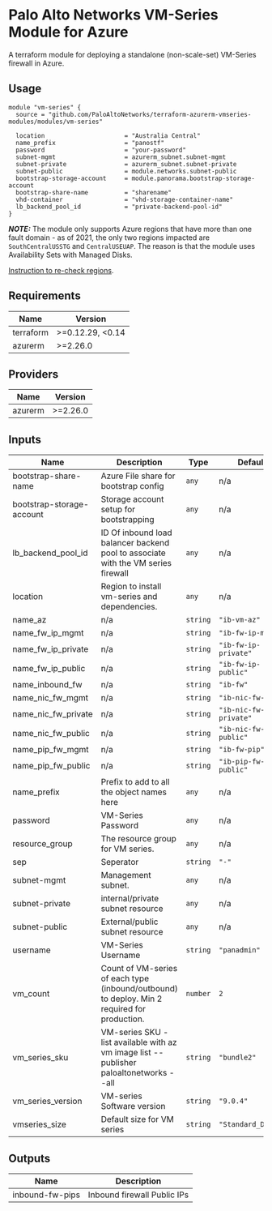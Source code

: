 Palo Alto Networks VM-Series Module for Azure
===========

A terraform module for deploying a standalone (non-scale-set) VM-Series firewall in Azure.

Usage
-----

```hcl
module "vm-series" {
  source = "github.com/PaloAltoNetworks/terraform-azurerm-vmseries-modules/modules/vm-series"

  location                      = "Australia Central"
  name_prefix                   = "panostf"
  password                      = "your-password"
  subnet-mgmt                   = azurerm_subnet.subnet-mgmt
  subnet-private                = azurerm_subnet.subnet-private
  subnet-public                 = module.networks.subnet-public
  bootstrap-storage-account     = module.panorama.bootstrap-storage-account
  bootstrap-share-name          = "sharename"
  vhd-container                 = "vhd-storage-container-name"
  lb_backend_pool_id            = "private-backend-pool-id"
}
```

___NOTE:___ The module only supports Azure regions that have more than one fault domain - as of 2021, the only two regions impacted are `SouthCentralUSSTG` and `CentralUSEUAP`. The reason is that the module uses Availability Sets with Managed Disks.

[Instruction to re-check regions](https://docs.microsoft.com/en-us/azure/virtual-machines/manage-availability#use-managed-disks-for-vms-in-an-availability-set).

<!-- BEGINNING OF PRE-COMMIT-TERRAFORM DOCS HOOK -->
## Requirements

| Name | Version |
|------|---------|
| terraform | >=0.12.29, <0.14 |
| azurerm | >=2.26.0 |

## Providers

| Name | Version |
|------|---------|
| azurerm | >=2.26.0 |

## Inputs

| Name | Description | Type | Default | Required |
|------|-------------|------|---------|:--------:|
| bootstrap-share-name | Azure File share for bootstrap config | `any` | n/a | yes |
| bootstrap-storage-account | Storage account setup for bootstrapping | `any` | n/a | yes |
| lb\_backend\_pool\_id | ID Of inbound load balancer backend pool to associate with the VM series firewall | `any` | n/a | yes |
| location | Region to install vm-series and dependencies. | `any` | n/a | yes |
| name\_az | n/a | `string` | `"ib-vm-az"` | no |
| name\_fw\_ip\_mgmt | n/a | `string` | `"ib-fw-ip-mgmt"` | no |
| name\_fw\_ip\_private | n/a | `string` | `"ib-fw-ip-private"` | no |
| name\_fw\_ip\_public | n/a | `string` | `"ib-fw-ip-public"` | no |
| name\_inbound\_fw | n/a | `string` | `"ib-fw"` | no |
| name\_nic\_fw\_mgmt | n/a | `string` | `"ib-nic-fw-mgmt"` | no |
| name\_nic\_fw\_private | n/a | `string` | `"ib-nic-fw-private"` | no |
| name\_nic\_fw\_public | n/a | `string` | `"ib-nic-fw-public"` | no |
| name\_pip\_fw\_mgmt | n/a | `string` | `"ib-fw-pip"` | no |
| name\_pip\_fw\_public | n/a | `string` | `"ib-pip-fw-public"` | no |
| name\_prefix | Prefix to add to all the object names here | `any` | n/a | yes |
| password | VM-Series Password | `any` | n/a | yes |
| resource\_group | The resource group for VM series. | `any` | n/a | yes |
| sep | Seperator | `string` | `"-"` | no |
| subnet-mgmt | Management subnet. | `any` | n/a | yes |
| subnet-private | internal/private subnet resource | `any` | n/a | yes |
| subnet-public | External/public subnet resource | `any` | n/a | yes |
| username | VM-Series Username | `string` | `"panadmin"` | no |
| vm\_count | Count of VM-series of each type (inbound/outbound) to deploy. Min 2 required for production. | `number` | `2` | no |
| vm\_series\_sku | VM-series SKU - list available with az vm image list --publisher paloaltonetworks --all | `string` | `"bundle2"` | no |
| vm\_series\_version | VM-series Software version | `string` | `"9.0.4"` | no |
| vmseries\_size | Default size for VM series | `string` | `"Standard_D5_v2"` | no |

## Outputs

| Name | Description |
|------|-------------|
| inbound-fw-pips | Inbound firewall Public IPs |

<!-- END OF PRE-COMMIT-TERRAFORM DOCS HOOK -->

